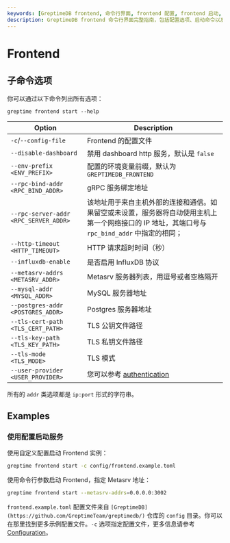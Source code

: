 ```yaml
---
keywords: [GreptimeDB frontend, 命令行界面, frontend 配置, frontend 启动, frontend 选项, frontend 示例]
description: GreptimeDB frontend 命令行界面完整指南，包括配置选项、启动命令以及部署 frontend 实例的实用示例。
---
```


# Frontend

## 子命令选项

你可以通过以下命令列出所有选项：

```
greptime frontend start --help
```

| Option                                | Description                                                                                                                                                                                                                                                                   |
| ------------------------------------- | ----------------------------------------------------------------------------------------------------------------------------------------------------------------------------------------------------------------------------------------------------------------------------- |
| `-c`/`--config-file`                  | Frontend 的配置文件                                                                                                                                                                                                                                                           |
| `--disable-dashboard`                 | 禁用 dashboard http 服务，默认是 `false`                                                                                                                                                                                                                                      |
| `--env-prefix <ENV_PREFIX>`           | 配置的环境变量前缀，默认为`GREPTIMEDB_FRONTEND`                                                                                                                                                                                                                               |
| `--rpc-bind-addr <RPC_BIND_ADDR>`     | gRPC 服务绑定地址                                                                                                                                                                                                                                                             |
| `--rpc-server-addr <RPC_SERVER_ADDR>` | 该地址用于来自主机外部的连接和通信。如果留空或未设置，服务器将自动使用主机上第一个网络接口的 IP 地址，其端口号与 `rpc_bind_addr` 中指定的相同； |
| `--http-timeout <HTTP_TIMEOUT>`       | HTTP 请求超时时间（秒）                                                                                                                                                                                                                                                       |
| `--influxdb-enable`                   | 是否启用 InfluxDB 协议                                                                                                                                                                                                                                                         |
| `--metasrv-addrs <METASRV_ADDR>`      | Metasrv 服务器列表，用逗号或者空格隔开                                                                                                            |
| `--mysql-addr <MYSQL_ADDR>`           | MySQL 服务器地址                                                                                                                                                                                                                                                             |
| `--postgres-addr <POSTGRES_ADDR>`     | Postgres 服务器地址                                                                                                                                                                                                                                                          |
| `--tls-cert-path <TLS_CERT_PATH>`     | TLS 公钥文件路径                                                                                                                                                                                                                                                             |
| `--tls-key-path <TLS_KEY_PATH>`       | TLS 私钥文件路径                                                                                                                                                                                                                                                             |
| `--tls-mode <TLS_MODE>`               | TLS 模式                                                                                                                                                                                                                                                                      |
| `--user-provider <USER_PROVIDER>`     | 您可以参考 [authentication](/user-guide/deployments-administration/authentication/overview.md)                                                                                                                                                                             |

所有的 `addr` 类选项都是 `ip:port` 形式的字符串。

## Examples

### 使用配置启动服务

使用自定义配置启动 Frontend 实例：

```sh
greptime frontend start -c config/frontend.example.toml
```

使用命令行参数启动 Frontend，指定 Metasrv 地址：

```sh
greptime frontend start --metasrv-addrs=0.0.0.0:3002
```

`frontend.example.toml` 配置文件来自 `[GreptimeDB](https://github.com/GreptimeTeam/greptimedb/)` 仓库的 `config` 目录。你可以在那里找到更多示例配置文件。`-c` 选项指定配置文件，更多信息请参考 [Configuration](/user-guide/deployments-administration/configuration.md)。